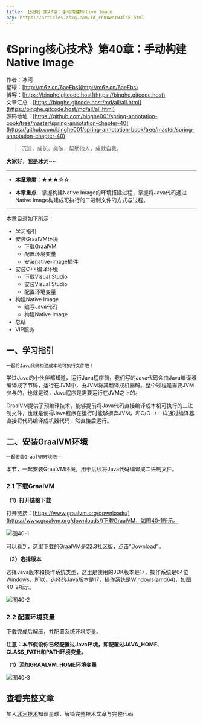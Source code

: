 ```yaml
---
title: 【付费】第40章：手动构建Native Image
pay: https://articles.zsxq.com/id_rh08wot03ls8.html
---
```


# 《Spring核心技术》第40章：手动构建Native Image

作者：冰河
<br/>星球：[http://m6z.cn/6aeFbs](http://m6z.cn/6aeFbs)
<br/>博客：[https://binghe.gitcode.host](https://binghe.gitcode.host)
<br/>文章汇总：[https://binghe.gitcode.host/md/all/all.html](https://binghe.gitcode.host/md/all/all.html)
<br/>源码地址：[https://github.com/binghe001/spring-annotation-book/tree/master/spring-annotation-chapter-40](https://github.com/binghe001/spring-annotation-book/tree/master/spring-annotation-chapter-40)

> 沉淀，成长，突破，帮助他人，成就自我。

**大家好，我是冰河~~**

------

* **本章难度**：★★★☆☆

* **本章重点**：掌握构建Native Image的环境搭建过程，掌握将Java代码通过Native Image构建成可执行的二进制文件的方式与过程。

------

本章目录如下所示：

* 学习指引
* 安装GraalVM环境
  * 下载GraalVM
  * 配置环境变量
  * 安装native-image插件
* 安装C++编译环境
  * 下载Visual Studio
  * 安装Visual Studio
  * 配置环境变量
* 构建Native Image
  * 编写Java代码
  * 构建Native Image
* 总结
* VIP服务

## 一、学习指引

`一起将Java代码构建成本地可执行文件吧！`

学过Java的小伙伴都知道，运行Java程序前，我们写的Java代码会由Java编译器编译成字节码，运行在JVM中，由JVM将其翻译成机器码。整个过程是需要JVM参与的，也就是说，Java程序是需要运行在JVM之上的。

GraalVM提供了预编译技术，能够提前将Java代码直接编译成本机可执行的二进制文件，也就是使得Java程序在运行时能够摒弃JVM，和C/C++一样通过编译器直接将代码编译成机器代码，然直接后运行。

## 二、安装GraalVM环境

`一起安装GraalVM环境吧~~`

本节，一起安装GraalVM环境，用于后续将Java代码编译成二进制文件。

### 2.1 下载GraalVM

**（1）打开链接下载**

打开链接：[https://www.graalvm.org/downloads/](https://www.graalvm.org/downloads/)下载GraalVM，如图40-1所示。

![图40-1](https://binghe.gitcode.host/assets/images/frame/spring/ioc/spring-core-2023-04-06-001.png)

可以看到，这里下载的GraalVM是22.3社区版，点击“Download”。

**（2）选择版本**

选择Java版本和操作系统类型，这里是使用的JDK版本是17，操作系统是64位Windows，所以，选择的Java版本是17，操作系统是Windows(amd64)，如图40-2所示。

![图40-2](https://binghe.gitcode.host/assets/images/frame/spring/ioc/spring-core-2023-04-06-002.png)

### 2.2 配置环境变量

下载完成后解压，并配置系统环境变量。

**注意：本节假设你已经配置过Java环境，即配置过JAVA_HOME、CLASS_PATH和PATH环境变量。**

**（1）添加GRAALVM_HOME环境变量**

![图40-3](https://binghe.gitcode.host/assets/images/frame/spring/ioc/spring-core-2023-04-06-003.png)

## 查看完整文章

加入[冰河技术](http://m6z.cn/6aeFbs)知识星球，解锁完整技术文章与完整代码